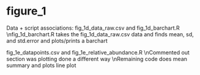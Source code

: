 # figure_1
Data + script associations:
fig_1d_data_raw.csv and fig_1d_barchart.R
\nfig_1d_barchart.R takes the fig_1d_data_raw.csv data and finds mean, sd, and std.error and plots/prints a barchart

fig_1e_datapoints.csv and fig_1e_relative_abundance.R
\nCommented out section was plotting done a different way
\nRemaining code does mean summary and plots line plot